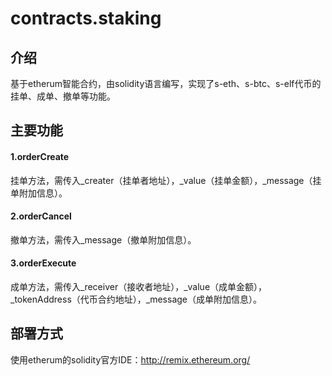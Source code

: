 # contracts.staking



## 介绍

基于etherum智能合约，由solidity语言编写，实现了s-eth、s-btc、s-elf代币的挂单、成单、撤单等功能。



## 主要功能

#### 1.orderCreate

挂单方法，需传入_creater（挂单者地址），_value（挂单金额），_message（挂单附加信息）。

#### 2.orderCancel

撤单方法，需传入_message（撤单附加信息）。

#### 3.orderExecute

成单方法，需传入_receiver（接收者地址），_value（成单金额），_tokenAddress（代币合约地址），_message（成单附加信息）。



## 部署方式

使用etherum的solidity官方IDE：http://remix.ethereum.org/

